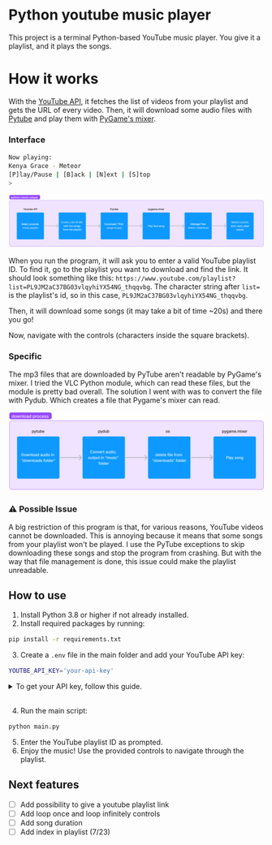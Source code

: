 # Python youtube music player
This project is a terminal Python-based YouTube music player. You give it a playlist, and it plays the songs.

# How it works
With the [YouTube API](https://developers.google.com/youtube/v3/), it fetches the list of videos from your playlist and gets the URL of every video. Then, it will download some audio files with [Pytube](https://pytube.io/en/latest/) and play them with [PyGame's mixer](https://www.pygame.org/docs/ref/mixer.html). 

### Interface
```bash
Now playing: 
Kenya Grace - Meteor
[P]lay/Pause | [B]ack | [N]ext | [S]top
> 
```

![python-function-general](assets/python-youtube-player-general.png)

When you run the program, it will ask you to enter a valid YouTube playlist ID. To find it, go to the playlist you want to download and find the link. It should look something like this: `https://www.youtube.com/playlist?list=PL9JM2aC37BG03vlqyhiYX54NG_thqqvbg`. The character string after `list=` is the playlist's id, so in this case, `PL9JM2aC37BG03vlqyhiYX54NG_thqqvbg`. 

Then, it will download some songs (it may take a bit of time ~20s) and there you go!

Now, navigate with the controls (characters inside the square brackets).

### Specific
The mp3 files that are downloaded by PyTube aren't readable by PyGame's mixer. I tried the VLC Python module, which can read these files, but the module is pretty bad overall. The solution I went with was to convert the file with Pydub. Which creates a file that Pygame's mixer can read.
<!-- <p align="center"> -->
<img src="assets/python-youtube-player-download.png" alt="python-function-download" width="660" />
<!-- </p> -->

### :warning: Possible Issue
A big restriction of this program is that, for various reasons, YouTube videos cannot be downloaded. This is annoying because it means that some songs from your playlist won't be played. I use the PyTube exceptions to skip downloading these songs and stop the program from crashing. But with the way that file management is done, this issue could make the playlist unreadable.

## How to use
1. Install Python 3.8 or higher if not already installed.
2. Install required packages by running:
```bash
pip install -r requirements.txt
```
3. Create a `.env` file in the main folder and add your YouTube API key:
```bash
YOUTBE_API_KEY='your-api-key'
```
<details>
<summary>To get your API key, follow this guide. </summary>
<!-- <br> -->
<ul>
    <li>Log in to <a href="https://console.developers.google.com/" target="_blank">Google Developers Console</a>.</li>
    <li>Create a new project. </li>
    <li>On the new project dashboard, click Explore & Enable APIs. </li>
    <li>In the library, navigate to YouTube Data API v3 under YouTube APIs.</li>
    <li>Enable the API. </li>
    <li>Create a credential.</li>
    <li>A screen will appear with the API key. </li>
</ul>
Guide from: <a href="https://blog.hubspot.com/website/how-to-get-youtube-api-key" target="_blank">HubSpot</a>
</details>
<br>

4. Run the main script:
```bash
python main.py
```
5. Enter the YouTube playlist ID as prompted.
6. Enjoy the music! Use the provided controls to navigate through the playlist.

## Next features
- [ ] Add possibility to give a youtube playlist link
- [ ] Add loop once and loop infinitely controls
- [ ] Add song duration
- [ ] Add index in playlist (7/23)